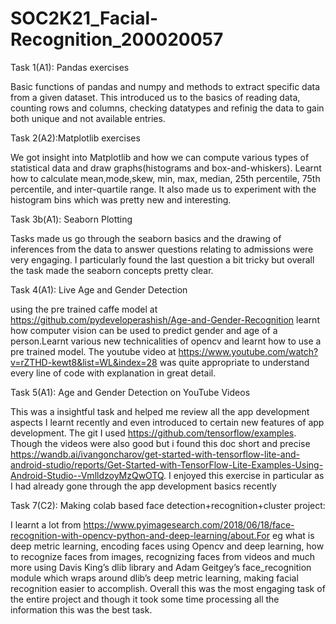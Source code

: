# SOC2K21_Facial-Recognition_200020057

Task 1(A1): Pandas exercises

Basic functions of pandas and numpy and methods to extract specific data from a given dataset. This introduced us to the basics of reading data, counting rows and columns, checking datatypes and refinig the data to gain both unique and not available entries.

Task 2(A2):Matplotlib exercises

We got insight into Matplotlib and how we can compute various types of statistical data and draw graphs(histograms and box-and-whiskers). Learnt how to calculate mean,mode,skew, min, max, median, 25th percentile, 75th percentile, and inter-quartile range. It also made us to experiment with the histogram bins which was pretty new and interesting.


Task 3b(A1): Seaborn Plotting

Tasks made us go through the seaborn basics and the drawing of inferences from the data to answer questions relating to admissions were very engaging. I particularly found the last question a bit tricky but overall the task made the seaborn concepts pretty clear.

Task 4(A1): Live Age and Gender Detection

using the pre trained caffe model at https://github.com/pydeveloperashish/Age-and-Gender-Recognition learnt how computer vision can be used to predict gender and age of a person.Learnt various new technicalities of opencv and learnt how to use a pre trained model. The youtube video at https://www.youtube.com/watch?v=rZTHD-kewt8&list=WL&index=28 was quite appropriate to understand every line of code with explanation in great detail.


Task 5(A1): Age and Gender Detection on YouTube Videos

This was a insightful task and helped me review all the app development aspects I learnt recently and even introduced to certain new features of app development. The git I used https://github.com/tensorflow/examples. Though the videos were also good but i found this doc short and precise https://wandb.ai/ivangoncharov/get-started-with-tensorflow-lite-and-android-studio/reports/Get-Started-with-TensorFlow-Lite-Examples-Using-Android-Studio--VmlldzoyMzQwOTQ. I enjoyed this exercise in particular as I had already gone through the app development basics recently

Task 7(C2): Making colab based face detection+recognition+cluster project:

I learnt a lot from https://www.pyimagesearch.com/2018/06/18/face-recognition-with-opencv-python-and-deep-learning/about.For eg what is deep metric learning, encoding faces using Opencv and deep learning, how to recognize faces from images, recognizing faces from videos and much more using Davis King’s dlib library and Adam Geitgey’s face_recognition module which wraps around dlib’s deep metric learning, making facial recognition easier to accomplish. Overall this was the most engaging task of the entire project and though it took some time processing all the information this was the best task.

